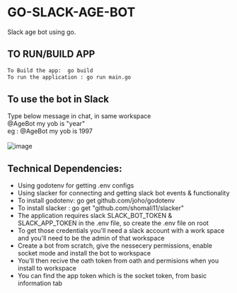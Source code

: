 # GO-SLACK-AGE-BOT

Slack age bot using go.

## TO RUN/BUILD APP

 ```sh
 To Build the app:  go build
 To run the application : go run main.go
 ```
 
 ## To use the bot in Slack

Type below message in chat, in same workspace <br/>
@AgeBot my yob is "year"<br/>
eg : @AgeBot my yob is 1997<br/><br/>
 ![image](https://user-images.githubusercontent.com/19289251/160975430-639fdaba-0145-46af-b137-f74b371e01a2.png)

## Technical Dependencies:

* Using godotenv for getting .env configs<br/>
* Using slacker for connecting and getting slack bot events & functionality <br/>
* To install godotenv:  go get github.com/joho/godotenv<br/>
* To install slacker : go get "github.com/shomali11/slacker"<br/>
* The application requires slack SLACK_BOT_TOKEN & SLACK_APP_TOKEN in the .env file, so create the .env file on root
* To get those credentials you'll need a slack account with a work space and you'll need to be the admin of that workspace
* Create a bot from scratch, give the nessecery permissions, enable socket mode and install the bot to workspace
* You'll then recive the oath token from oath and permisions when you install to workspace
* You can find the app token which is the socket token, from basic information tab

